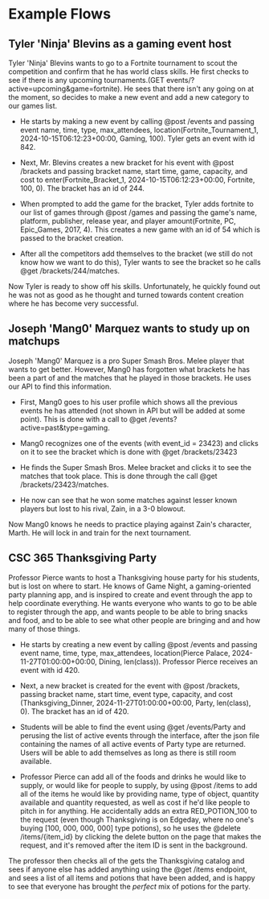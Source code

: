 # Example Flows

## Tyler 'Ninja' Blevins as a gaming event host
Tyler 'Ninja' Blevins wants to go to a Fortnite tournament to scout the competition and confirm that he has world class skills. He first checks to see if there is any upcoming tournaments.(GET events/?active=upcoming&game=fortnite). He sees that there isn't any going on at the moment, so decides to make a new event and add a new category to our games list. 

- He starts by making a new event by calling @post /events and passing event name, time, type, max_attendees, location(Fortnite_Tournament_1, 2024-10-15T06:12:23+00:00, Gaming, 100). Tyler gets an event with id 842. 

- Next, Mr. Blevins creates a new bracket for his event with @post /brackets and passing bracket name, start time, game, capacity, and cost to enter(Fortnite_Bracket_1, 2024-10-15T06:12:23+00:00, Fortnite, 100, 0). The bracket has an id of 244.

- When prompted to add the game for the bracket, Tyler adds fortnite to our list of games through @post /games and passing the game's name, platform, publisher, release year, and player amount(Fortnite, PC, Epic_Games, 2017, 4). This creates a new game with an id of 54 which is passed to the bracket creation. 

- After all the competitors add themselves to the bracket (we still do not know how we want to do this), Tyler wants to see the bracket so he calls @get /brackets/244/matches.

Now Tyler is ready to show off his skills. Unfortunately, he quickly found out he was not as good as he thought and turned towards content creation where he has become very successful. 

## Joseph 'Mang0' Marquez wants to study up on matchups
Joseph 'Mang0' Marquez is a pro Super Smash Bros. Melee player that wants to get better. However, Mang0 has forgotten what brackets he has been a part of and the matches that he played in those brackets. He uses our API to find this information.

- First, Mang0 goes to his user profile which shows all the previous events he has attended (not shown in API but will be added at some point). This is done with a call to @get /events?active=past&type=gaming.

- Mang0 recognizes one of the events (with event_id = 23423) and clicks on it to see the bracket which is done with @get /brackets/23423 

- He finds the Super Smash Bros. Melee bracket and clicks it to see the matches that took place. This is done through the call @get /brackets/23423/matches.

- He now can see that he won some matches against lesser known players but lost to his rival, Zain, in a 3-0 blowout. 

Now Mang0 knows he needs to practice playing against Zain's character, Marth. He will lock in and train for the next tournament. 

## CSC 365 Thanksgiving Party
Professor Pierce wants to host a Thanksgiving house party for his students, but is lost on where to start. He knows of Game Night, a gaming-oriented party planning app, and is inspired to create and event through the app to help coordinate everything. He wants everyone who wants to go to be able to register through the app, and wants people to be able to bring snacks and food, and to be able to see what other people are bringing and and how many of those things.

- He starts by creating a new event by calling @post /events and passing event name, time, type, max_attendees, location(Pierce Palace, 2024-11-27T01:00:00+00:00, Dining, len(class)). Professor Pierce receives an event with id 420.

- Next, a new bracket is created for the event with @post /brackets, passing bracket name, start time, event type, capacity, and cost (Thanksgiving_Dinner, 2024-11-27T01:00:00+00:00, Party, len(class), 0). The bracket has an id of 420.

- Students will be able to find the event using @get /events/Party and perusing the list of active events through the interface, after the json file containing the names of all active events of Party type are returned. Users will be able to add themselves as long as there is still room available.

- Professor Pierce can add all of the foods and drinks he would like to supply, or would like for people to supply, by using @post /items to add all of the items he would like by providing name, type of object, quantity available and quantity requested, as well as cost if he'd like people to pitch in for anything. He accidentally adds an extra RED_POTION_100 to the request (even though Thanksgiving is on Edgeday, where no one's buying [100, 000, 000, 000] type potions), so he uses the @delete /items/{item_id} by clicking the delete button on the page that makes the request, and it's removed after the item ID is sent in the background.

The professor then checks all of the gets the Thanksgiving catalog and sees if anyone else has added anything using the @get /items endpoint, and sees a list of all items and potions that have been added, and is happy to see that everyone has brought the *perfect* mix of potions for the party.